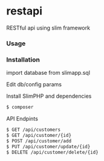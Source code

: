 # restapi
RESTful api using slim framework 

### Usage

### Installation

import database from slimapp.sql

Edit db/config params

Install SlimPHP and dependencies
``` sh
$ composer
```
API Endpints
``` sh
$ GET /api/customers
$ GET /api/customer/{id}
$ POST /api/customer/add
$ PUT /api/customer/update/{id}
$ DELETE /api/customer/delete/{id}
```
